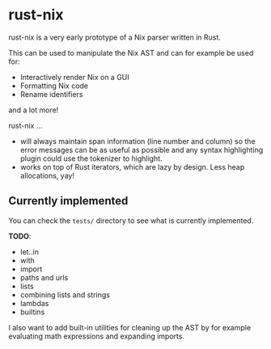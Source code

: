 # rust-nix

rust-nix is a very early prototype of a Nix parser written in Rust.

This can be used to manipulate the Nix AST and can for example be used for:

 - Interactively render Nix on a GUI
 - Formatting Nix code
 - Rename identifiers

and a lot more!

rust-nix ...

 - will always maintain span information (line number and column) so the error
   messages can be as useful as possible and any syntax highlighting plugin
   could use the tokenizer to highlight.
 - works on top of Rust iterators, which are lazy by design. Less heap
   allocations, yay!

## Currently implemented

You can check the `tests/` directory to see what is currently implemented.

**TODO**:

 - let..in
 - with
 - import
 - paths and urls
 - lists
 - combining lists and strings
 - lambdas
 - builtins

I also want to add built-in utilities for cleaning up the AST by for example
evaluating math expressions and expanding imports.
